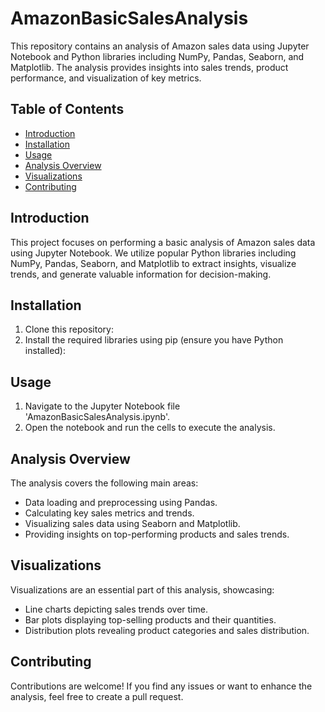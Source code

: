# AmazonBasicSalesAnalysis

This repository contains an analysis of Amazon sales data using Jupyter Notebook and Python libraries including NumPy, Pandas, Seaborn, and Matplotlib. The analysis provides insights into sales trends, product performance, and visualization of key metrics.

## Table of Contents

- [Introduction](#introduction)
- [Installation](#installation)
- [Usage](#usage)
- [Analysis Overview](#analysis-overview)
- [Visualizations](#visualizations)
- [Contributing](#contributing)

## Introduction

This project focuses on performing a basic analysis of Amazon sales data using Jupyter Notebook. We utilize popular Python libraries including NumPy, Pandas, Seaborn, and Matplotlib to extract insights, visualize trends, and generate valuable information for decision-making.

## Installation

1. Clone this repository:
2. Install the required libraries using pip (ensure you have Python installed):

## Usage

1. Navigate to the Jupyter Notebook file 'AmazonBasicSalesAnalysis.ipynb'.
2. Open the notebook and run the cells to execute the analysis.

## Analysis Overview

The analysis covers the following main areas:

- Data loading and preprocessing using Pandas.
- Calculating key sales metrics and trends.
- Visualizing sales data using Seaborn and Matplotlib.
- Providing insights on top-performing products and sales trends.

## Visualizations

Visualizations are an essential part of this analysis, showcasing:

- Line charts depicting sales trends over time.
- Bar plots displaying top-selling products and their quantities.
- Distribution plots revealing product categories and sales distribution.

## Contributing

Contributions are welcome! If you find any issues or want to enhance the analysis, feel free to create a pull request.
